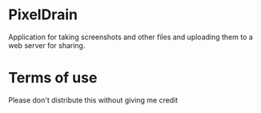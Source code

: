 PixelDrain
========

Application for taking screenshots and other files and uploading them to a web server for sharing.

Terms of use
========
Please don't distribute this without giving me credit
